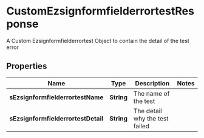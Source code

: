 

# CustomEzsignformfielderrortestResponse

A Custom Ezsignformfielderrortest Object to contain the detail of the test error

## Properties

| Name | Type | Description | Notes |
|------------ | ------------- | ------------- | -------------|
|**sEzsignformfielderrortestName** | **String** | The name of the test |  |
|**sEzsignformfielderrortestDetail** | **String** | The detail why the test failed |  |



